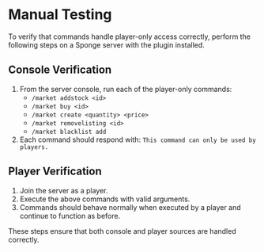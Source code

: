 # Manual Testing

To verify that commands handle player-only access correctly, perform the following steps on a Sponge server with the plugin installed.

## Console Verification
1. From the server console, run each of the player-only commands:
   - `/market addstock <id>`
   - `/market buy <id>`
   - `/market create <quantity> <price>`
   - `/market removelisting <id>`
   - `/market blacklist add`
2. Each command should respond with: `This command can only be used by players.`

## Player Verification
1. Join the server as a player.
2. Execute the above commands with valid arguments.
3. Commands should behave normally when executed by a player and continue to function as before.

These steps ensure that both console and player sources are handled correctly.
